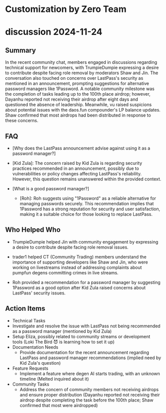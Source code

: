 # Customization by Zero Team

# discussion 2024-11-24

## Summary
 In the recent community chat, members engaged in discussions regarding technical support for newcomers, with TrumpieDumpie expressing a desire to contribute despite facing role removal by moderators Shaw and Jin. The conversation also touched on concerns over LastPass's security as mentioned in an announcement, prompting suggestions for alternative password managers like 1Password. A notable community milestone was the completion of tasks leading up to the 100th place airdrop; however, Dayanhu reported not receiving their airdrop after eight days and questioned the absence of leadership. Meanwhile, vu raised suspicions about potential issues with the daos.fun compounder's LP balance updates. Shaw confirmed that most airdrops had been distributed in response to these concerns.

## FAQ
 - [Why does the LastPass announcement advise against using it as a password manager?]
  - [Kid Zula]: The concern raised by Kid Zula is regarding security practices recommended in an announcement, possibly due to vulnerabilities or policy changes affecting LastPass's reliability. However, this question remains unanswered within the provided context.

- [What is a good password manager?]
  - [Roh]: Roh suggests using "1Password" as a reliable alternative for managing passwords securely. This recommendation implies that 1Password has a strong reputation for security and user satisfaction, making it a suitable choice for those looking to replace LastPass.

## Who Helped Who
 - TrumpieDumpie helped Jin with community engagement by expressing a desire to contribute despite facing role removal issues.

- trader1 helped CT (Community Trading) members understand the importance of supporting developers like Shaw and Jin, who were working on livestreams instead of addressing complaints about pumpfun degens committing crimes in live streams.

- Roh provided a recommendation for a password manager by suggesting 1Password as a good option after Kid Zula raised concerns about LastPass' security issues.

## Action Items
 - Technical Tasks
  - Investigate and resolve the issue with LastPass not being recommended as a password manager (mentioned by Kid Zula)
  - Setup Eliza, possibly related to community streams or development tools (Loki The Bird 😈 is learning how to set it up)
- Documentation Needs
  - Provide documentation for the recent announcement regarding LastPass and password manager recommendations (implied need by Kid Zula's question)
- Feature Requests
  - Implement a feature where degen AI starts trading, with an unknown timeline (Melted inquired about it)
- Community Tasks
  - Address the concern of community members not receiving airdrops and ensure proper distribution (Dayanhu reported not receiving their airdrop despite completing the task before the 100th place; Shaw confirmed that most were airdropped)

